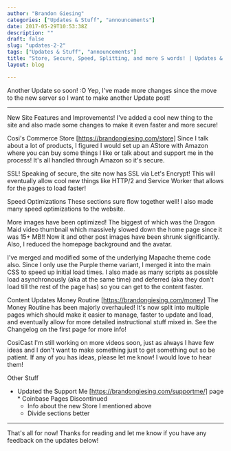 ```yaml
---
author: "Brandon Giesing"
categories: ["Updates & Stuff", "announcements"]
date: 2017-05-29T10:53:38Z
description: ""
draft: false
slug: "updates-2-2"
tags: ["Updates & Stuff", "announcements"]
title: "Store, Secure, Speed, Splitting, and more S words! | Updates & Stuff 2"
layout: blog

---
```


Another Update so soon! :O Yep, I've made more changes since the move to the new
server so I want to make another Update post!


--------------------------------------------------------------------------------

New Site Features and Improvements!
I've added a cool new thing to the site and also made some changes to make it
even faster and more secure!

Cosi's Commerce Store [https://brandongiesing.com/store]
Since I talk about a lot of products, I figured I would set up an AStore with
Amazon where you can buy some things I like or talk about and support me in the
process! It's all handled through Amazon so it's secure.

SSL!
Speaking of secure, the site now has SSL via Let's Encrypt! This will eventually
allow cool new things like HTTP/2 and Service Worker that allows for the pages
to load faster!

Speed Optimizations
These sections sure flow together well! I also made many speed optimizations to
the website.

More images have been optimized! The biggest of which was the Dragon Maid video
thumbnail which massively slowed down the home page since it was 15+ MB!! Now it
and other post images have been shrunk significantly. Also, I reduced the
homepage background and the avatar.

I've merged and modified some of the underlying Mapache theme code also. Since I
only use the Purple theme variant, I merged it into the main CSS to speed up
initial load times. I also made as many scripts as possible load asynchronously
(aka at the same time) and deferred (aka they don't load till the rest of the
page has) so you can get to the content faster.

Content Updates
Money Routine [https://brandongiesing.com/money]
The Money Routine has been majorly overhauled! It's now split into multiple
pages which should make it easier to manage, faster to update and load, and
eventually allow for more detailed instructional stuff mixed in. See the
Changelog on the first page for more info!

CosiCast
I'm still working on more videos soon, just as always I have few ideas and I
don't want to make something just to get something out so be patient. If any of
you has ideas, please let me know! I would love to hear them!

Other Stuff
 * Updated the Support Me [https://brandongiesing.com/supportme/]  page *
      Coinbase Pages Discontinued
    * Info
      about the new Store I mentioned above
    * Divide
      sections better




--------------------------------------------------------------------------------

That's all for now! Thanks for reading and let me know if you have any feedback
on the updates below!
